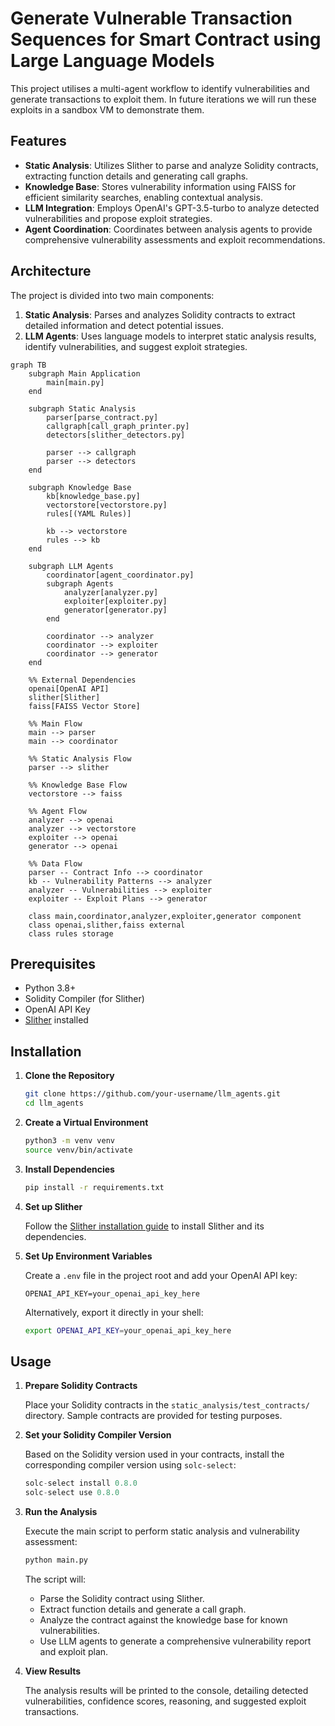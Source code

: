 # Generate Vulnerable Transaction Sequences for Smart Contract using Large Language Models

This project utilises a multi-agent workflow to identify vulnerabilities and generate transactions to exploit them. In future iterations we will run these exploits in a sandbox VM to demonstrate them.

## Features

- **Static Analysis**: Utilizes Slither to parse and analyze Solidity contracts, extracting function details and generating call graphs.
- **Knowledge Base**: Stores vulnerability information using FAISS for efficient similarity searches, enabling contextual analysis.
- **LLM Integration**: Employs OpenAI's GPT-3.5-turbo to analyze detected vulnerabilities and propose exploit strategies.
- **Agent Coordination**: Coordinates between analysis agents to provide comprehensive vulnerability assessments and exploit recommendations.

## Architecture

The project is divided into two main components:

1. **Static Analysis**: Parses and analyzes Solidity contracts to extract detailed information and detect potential issues.
2. **LLM Agents**: Uses language models to interpret static analysis results, identify vulnerabilities, and suggest exploit strategies.

```mermaid
graph TB
    subgraph Main Application
        main[main.py]
    end

    subgraph Static Analysis
        parser[parse_contract.py]
        callgraph[call_graph_printer.py]
        detectors[slither_detectors.py]

        parser --> callgraph
        parser --> detectors
    end

    subgraph Knowledge Base
        kb[knowledge_base.py]
        vectorstore[vectorstore.py]
        rules[(YAML Rules)]

        kb --> vectorstore
        rules --> kb
    end

    subgraph LLM Agents
        coordinator[agent_coordinator.py]
        subgraph Agents
            analyzer[analyzer.py]
            exploiter[exploiter.py]
            generator[generator.py]
        end

        coordinator --> analyzer
        coordinator --> exploiter
        coordinator --> generator
    end

    %% External Dependencies
    openai[OpenAI API]
    slither[Slither]
    faiss[FAISS Vector Store]

    %% Main Flow
    main --> parser
    main --> coordinator

    %% Static Analysis Flow
    parser --> slither

    %% Knowledge Base Flow
    vectorstore --> faiss

    %% Agent Flow
    analyzer --> openai
    analyzer --> vectorstore
    exploiter --> openai
    generator --> openai

    %% Data Flow
    parser -- Contract Info --> coordinator
    kb -- Vulnerability Patterns --> analyzer
    analyzer -- Vulnerabilities --> exploiter
    exploiter -- Exploit Plans --> generator

    class main,coordinator,analyzer,exploiter,generator component
    class openai,slither,faiss external
    class rules storage
```

## Prerequisites

- Python 3.8+
- Solidity Compiler (for Slither)
- OpenAI API Key
- [Slither](https://github.com/crytic/slither) installed

## Installation

1. **Clone the Repository**

   ```bash
   git clone https://github.com/your-username/llm_agents.git
   cd llm_agents
   ```

2. **Create a Virtual Environment**

   ```bash
   python3 -m venv venv
   source venv/bin/activate
   ```

3. **Install Dependencies**

   ```bash
   pip install -r requirements.txt
   ```

4. **Set up Slither**

   Follow the [Slither installation guide](https://github.com/crytic/slither#installation) to install Slither and its dependencies.

5. **Set Up Environment Variables**

   Create a `.env` file in the project root and add your OpenAI API key:

   ```env
   OPENAI_API_KEY=your_openai_api_key_here
   ```

   Alternatively, export it directly in your shell:

   ```bash
   export OPENAI_API_KEY=your_openai_api_key_here
   ```

## Usage

1. **Prepare Solidity Contracts**

   Place your Solidity contracts in the `static_analysis/test_contracts/` directory. Sample contracts are provided for testing purposes.

2. **Set your Solidity Compiler Version**

    Based on the Solidity version used in your contracts, install the corresponding compiler version using `solc-select`:

    ```python
    solc-select install 0.8.0
    solc-select use 0.8.0
    ```

3. **Run the Analysis**

   Execute the main script to perform static analysis and vulnerability assessment:

   ```bash
   python main.py
   ```

   The script will:

   - Parse the Solidity contract using Slither.
   - Extract function details and generate a call graph.
   - Analyze the contract against the knowledge base for known vulnerabilities.
   - Use LLM agents to generate a comprehensive vulnerability report and exploit plan.

4. **View Results**

   The analysis results will be printed to the console, detailing detected vulnerabilities, confidence scores, reasoning, and suggested exploit transactions.
